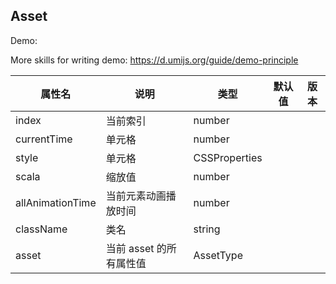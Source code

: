 ## Asset

Demo:

More skills for writing demo: https://d.umijs.org/guide/demo-principle

| 属性名           | 说明                    | 类型          | 默认值 | 版本 |
| ---------------- | ----------------------- | ------------- | ------ | ---- |
| index            | 当前索引                | number        |        |      |
| currentTime      | 单元格                  | number        |        |      |
| style            | 单元格                  | CSSProperties |        |      |
| scala            | 缩放值                  | number        |        |      |
| allAnimationTime | 当前元素动画播放时间    | number        |        |      |
| className        | 类名                    | string        |        |      |
| asset            | 当前 asset 的所有属性值 | AssetType     |        |      |
